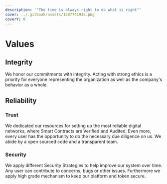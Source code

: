 ```yaml
---
description: '"The time is always right to do what is right"'
cover: ../.gitbook/assets/1587741938.png
coverY: 0
---
```


# Values

## Integrity

We honor our commitments with integrity. Acting with strong ethics is a priority for everyone representing the organization as well as the company's behavior as a whole.

## Reliability

### Trust

We dedicated our resources for setting up the most reliable digital networks, where Smart Contracts are Verified and Audited. Even more, every user has the opportunity to do the necessary due diligence on us. We abide by a open sourced code and a transparent team.&#x20;

### Security

We apply different Security Strategies to help improve our system over time. Any user can contribute to concerns, bugs or other issues.  Furthermore we apply high grade mechanism to keep our platform and token secure.&#x20;
